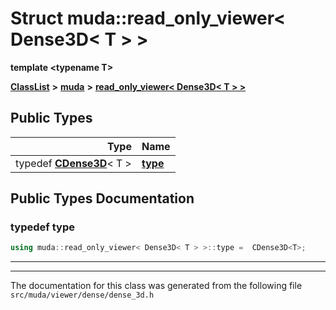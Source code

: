 

# Struct muda::read\_only\_viewer&lt; Dense3D&lt; T &gt; &gt;

**template &lt;typename T&gt;**



[**ClassList**](annotated.md) **>** [**muda**](namespacemuda.md) **>** [**read\_only\_viewer&lt; Dense3D&lt; T &gt; &gt;**](structmuda_1_1read__only__viewer_3_01_dense3_d_3_01_t_01_4_01_4.md)






















## Public Types

| Type | Name |
| ---: | :--- |
| typedef [**CDense3D**](classmuda_1_1_dense3_d_base.md)&lt; T &gt; | [**type**](#typedef-type)  <br> |
















































## Public Types Documentation




### typedef type 

```C++
using muda::read_only_viewer< Dense3D< T > >::type =  CDense3D<T>;
```




<hr>

------------------------------
The documentation for this class was generated from the following file `src/muda/viewer/dense/dense_3d.h`

